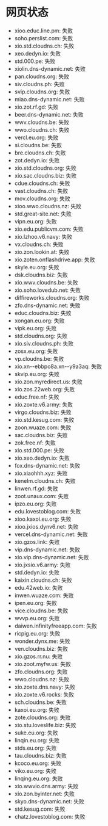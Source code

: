 # 网页状态
- xioo.educ.line.pm: 失败
- soho.perslist.com: 失败
- xio.std.cloudns.ch: 失败
- xeo.dedyn.io: 失败
- std.000.pe: 失败
- xiolin.dns-dynamic.net: 失败
- pan.cloudns.org: 失败
- siv.cloudns.ph: 失败
- svip.cloudns.org: 失败
- miao.dns-dynamic.net: 失败
- xio.zot.rf.gd: 失败
- beer.dns-dynamic.net: 失败
- wwv.cloudns.be: 失败
- wwo.cloudns.ch: 失败
- vercl.eu.org: 失败
- si.cloudns.be: 失败
- bre.cloudns.ch: 失败
- zot.dedyn.io: 失败
- xio.std.cloudns.org: 失败
- xio.sac.cloudns.biz: 失败
- cdue.cloudns.ch: 失败
- vast.cloudns.ch: 失败
- mov.cloudns.org: 失败
- xioo.wwo.cloudns.nz: 失败
- std.great-site.net: 失败
- vipn.eu.org: 失败
- xio.edu.publicvm.com: 失败
- xio.lzhoo.v6.navy: 失败
- vx.cloudns.ch: 失败
- xio.zon.lookin.at: 失败
- xio.zoten.onflashdrive.app: 失败
- skyle.eu.org: 失败
- dsk.cloudns.biz: 失败
- xio.wwv.cloudns.be: 失败
- xio.soho.lovedub.net: 失败
- diffireworks.cloudns.org: 失败
- zfo.dns-dynamic.net: 失败
- educ.cloudns.biz: 失败
- xongan.eu.org: 失败
- vipk.eu.org: 失败
- std.cloudns.org: 失败
- xio.siv.cloudns.ph: 失败
- zosx.eu.org: 失败
- vp.cloudns.be: 失败
- xio.xn--ebbpo8a.xn--y9a3aq: 失败
- skvip.eu.org: 失败
- xio.zon.myredirect.us: 失败
- xio.zos.22web.org: 失败
- educ.free.nf: 失败
- xio.zoxte.v6.army: 失败
- virgo.cloudns.biz: 失败
- xio.std.kesug.com: 失败
- zoon.wuaze.com: 失败
- sac.cloudns.biz: 失败
- zok.free.nf: 失败
- xio.std.000.pe: 失败
- xio.xeo.dedyn.io: 失败
- fox.dns-dynamic.net: 失败
- xio.xiaohhh.xyz: 失败
- kenelm.cloudns.ch: 失败
- linwen.rf.gd: 失败
- zoot.unaux.com: 失败
- ipzo.eu.org: 失败
- edu.lovestoblog.com: 失败
- xioo.kaxoi.eu.org: 失败
- xioo.jxios.dynv6.net: 失败
- vercel.dns-dynamic.net: 失败
- xio.gzos.link: 失败
- vip.dns-dynamic.net: 失败
- xio.vip.dns-dynamic.net: 失败
- xio.jxsio.v6.army: 失败
- std.dedyn.io: 失败
- kaixin.cloudns.ch: 失败
- edu.42web.io: 失败
- inwen.wuaze.com: 失败
- ipen.eu.org: 失败
- vice.cloudns.be: 失败
- wvvp.eu.org: 失败
- daiwen.infinityfreeapp.com: 失败
- ricpig.eu.org: 失败
- wonder.dynx.me: 失败
- ven.cloudns.biz: 失败
- xio.gzos.rr.nu: 失败
- xio.zoot.myfw.us: 失败
- zfo.cloudns.org: 失败
- wwo.cloudns.nz: 失败
- xio.zoxte.dns.navy: 失败
- xio.zoxte.v6.rocks: 失败
- sch.cloudns.be: 失败
- kaxoi.eu.org: 失败
- zote.cloudns.org: 失败
- xio.stu.loveslife.biz: 失败
- suke.eu.org: 失败
- linqin.eu.org: 失败
- stds.eu.org: 失败
- tau.cloudns.biz: 失败
- kcoco.eu.org: 失败
- viko.eu.org: 失败
- linqing.eu.org: 失败
- xio.wwvio.dns.army: 失败
- xio.zon.byinter.net: 失败
- skyo.dns-dynamic.net: 失败
- std.kesug.com: 失败
- chatz.lovestoblog.com: 失败
